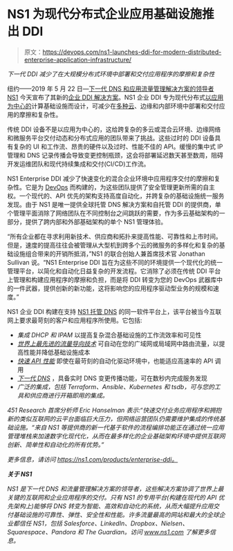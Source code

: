 # NS1 为现代分布式企业应用基础设施推出 DDI

> 原文：<https://devops.com/ns1-launches-ddi-for-modern-distributed-enterprise-application-infrastructure/>

*下一代 DDI 减少了在大规模分布式环境中部署和交付应用程序的摩擦和复杂性*

纽约——2019 年 5 月 22 日—[下一代 DNS 和应用流量管理解决方案的领导者 NS1](https://ns1.com/) 今天宣布了其新的[企业 DDI 解决方案](https://ns1.com/products/enterprise-ddi)。NS1 企业 DDI 专为现代分布式[以应用为中心的](https://ns1.com/application-performance)计算基础设施而设计，可减少在[多种云](https://ns1.com/multi-cloud)、边缘和内部环境中部署和交付应用的摩擦和复杂性。

传统 DDI 设备不是以应用为中心的，这给跨复杂的多云或混合云环境、边缘网络和微服务平台交付动态和分布式应用的团队带来了挑战。这些过时的 DDI 设备具有复杂的 UI 和工作流、昂贵的硬件以及过时、性能不佳的 API。缓慢的集中式 IP 管理和 DNS 记录传播会导致变更控制瓶颈，这会将部署延迟数天甚至数周，阻碍开发运维团队和现代持续集成和交付(CI/CD)工作流。

NS1 Enterprise DDI 减少了快速变化的混合企业环境中应用程序交付的摩擦和复杂性。它是为 [DevOps](https://ns1.com/devops-and-automation) 而构建的，为这些团队提供了安全管理更新所需的自主权。一个现代的、API 优先的架构支持高度自动化，并跨复杂的基础设施统一服务发现。由于 NS1 是唯一提供全球托管 DNS 解决方案和自托管 DDI 的提供商，单个管理平面消除了网络团队在不同控制台之间跳跃的需要，作为多云基础架构的一部分，提供了跨内部和外部基础架构的单个 NS1 管理体验。

“所有企业都在寻求利用新技术、供应商和拓扑来提高性能、可靠性和上市时间。但是，速度的提高往往会被管理从大型机到跨多个云的微服务的多样化和复杂的基础设施组合带来的开销所抵消，”NS1 的联合创始人兼首席技术官 Jonathan Sullivan 说。“NS1 Enterprise DDI 旨在为这些不同的环境提供一个现代化的统一管理平台，以简化和自动化日益复杂的开发流程。它消除了必须在传统 DDI 平台上管理和构建应用程序的摩擦和负担，而是将 DDI 转变为您的 DevOps 武器库中的一件武器，提供创新的新功能，这将影响您的应用程序驱动型业务的规模和速度。”

NS1 企业 DDI 构建在支持 [NS1 托管 DNS](https://ns1.com/products/managed-dns) 的同一软件平台上，该平台被当今互联网上要求最苛刻的客户和应用程序所使用。它包括:

*   *集成 DHCP 和 IPAM* 以提高复杂混合基础设施的工作流效率和可见性
*   [*世界上最先进的流量导向技术*](https://ns1.com/products/pulsar) 可自动在您的广域网或局域网中路由流量，以提高性能并降低基础设施成本
*   [*快速 API 性能*](https://ns1.com/technology-platform) 即使在最苛刻的自动化驱动环境中，也能适应高速率的 API 调用
*   [*下一代 DNS*](https://ns1.com/products/managed-dns) ，具备实时 DNS 变更传播功能，可在数秒内完成服务发现
*   [](https://ns1.com/support/integrations)**广泛的集成，包括 Terraform、Ansible、Kubernetes 和 tsdb*，可与您的工具和供应商进行开箱即用的集成。*

*451 Research 首席分析师 Eric Hanselman 表示:“快速交付业务应用程序和拥抱新的类似互联网的云平台面临巨大压力，但网络运营团队仍需要维护集成的传统基础设施。“来自 NS1 等提供商的新一代基于软件的流程编排功能正在通过统一应用管理堆栈来加速数字化现代化，从而在最多样化的企业基础架构环境中提供互联网创新、简单性和自动化的所有优势。”*

*更多信息，请访问 https://ns1.com/products/enterprise-ddi。*

***关于 NS1***

*NS1 是下一代 DNS 和流量管理解决方案的领导者，这些解决方案协调了世界上最关键的互联网和企业应用程序的交付。只有 NS1 的专用平台(构建在现代的 API 优先架构上)能够将 DNS 转变为智能、高效和自动化的系统，从而大幅提升应用交付基础设施的可靠性、弹性、安全性和性能。许多流量最高的网站和最大的全球企业都信任 NS1，包括 Salesforce、LinkedIn、Dropbox、Nielsen、Squarespace、Pandora 和 The Guardian。访问 www.ns1.com 了解更多信息。*